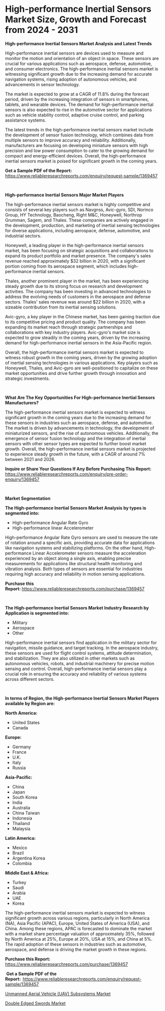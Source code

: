 <p><h1>High-performance Inertial Sensors Market Size, Growth and Forecast from 2024 - 2031</h1></p><p><strong>High-performance Inertial Sensors Market Analysis and Latest Trends</strong></p>
<p><p>High-performance inertial sensors are devices used to measure and monitor the motion and orientation of an object in space. These sensors are crucial for various applications such as aerospace, defense, automotive, and consumer electronics. The high-performance inertial sensors market is witnessing significant growth due to the increasing demand for accurate navigation systems, rising adoption of autonomous vehicles, and advancements in sensor technology.</p><p>The market is expected to grow at a CAGR of 11.8% during the forecast period, driven by the increasing integration of sensors in smartphones, tablets, and wearable devices. The demand for high-performance inertial sensors is also expected to rise in the automotive sector for applications such as vehicle stability control, adaptive cruise control, and parking assistance systems.</p><p>The latest trends in the high-performance inertial sensors market include the development of sensor fusion technology, which combines data from multiple sensors to improve accuracy and reliability. Additionally, manufacturers are focusing on developing miniature sensors with high precision and low power consumption to cater to the growing demand for compact and energy-efficient devices. Overall, the high-performance inertial sensors market is poised for significant growth in the coming years.</p></p>
<p><strong>Get a Sample PDF of the Report:&nbsp;</strong> <a href="https://www.reliableresearchreports.com/enquiry/request-sample/1369457">https://www.reliableresearchreports.com/enquiry/request-sample/1369457</a></p>
<p>&nbsp;</p>
<p><strong>High-performance Inertial Sensors Major Market Players</strong></p>
<p><p>The high-performance inertial sensors market is highly competitive and consists of several key players such as Navgnss, Avic-gyro, SDI, Norinco Group, HY Technology, Baocheng, Right M&C, Honeywell, Northrop Grumman, Sagem, and Thales. These companies are actively engaged in the development, production, and marketing of inertial sensing technologies for diverse applications, including aerospace, defense, automotive, and industrial sectors.</p><p>Honeywell, a leading player in the high-performance inertial sensors market, has been focusing on strategic acquisitions and collaborations to expand its product portfolio and market presence. The company's sales revenue reached approximately $32 billion in 2020, with a significant portion coming from its aerospace segment, which includes high-performance inertial sensors.</p><p>Thales, another prominent player in the market, has been experiencing steady growth due to its strong focus on research and development activities. The company has been investing in advanced technologies to address the evolving needs of customers in the aerospace and defense sectors. Thales' sales revenue was around $22 billion in 2020, with a sizeable contribution from its inertial sensing solutions.</p><p>Avic-gyro, a key player in the Chinese market, has been gaining traction due to its competitive pricing and product quality. The company has been expanding its market reach through strategic partnerships and collaborations with key industry players. Avic-gyro's market size is expected to grow steadily in the coming years, driven by the increasing demand for high-performance inertial sensors in the Asia-Pacific region.</p><p>Overall, the high-performance inertial sensors market is expected to witness robust growth in the coming years, driven by the growing adoption of inertial sensing technologies in various applications. Key players such as Honeywell, Thales, and Avic-gyro are well-positioned to capitalize on these market opportunities and drive further growth through innovation and strategic investments.</p></p>
<p>&nbsp;</p>
<p><strong>What Are The Key Opportunities For High-performance Inertial Sensors Manufacturers?</strong></p>
<p><p>The high-performance inertial sensors market is expected to witness significant growth in the coming years due to the increasing demand for these sensors in industries such as aerospace, defense, and automotive. The market is driven by advancements in technology, the development of miniaturized sensors, and the rise of autonomous vehicles. Additionally, the emergence of sensor fusion technology and the integration of inertial sensors with other sensor types are expected to further boost market growth. Overall, the high-performance inertial sensors market is projected to experience steady growth in the future, with a CAGR of around 7% between 2021 and 2026.</p></p>
<p><strong>Inquire or Share Your Questions If Any Before Purchasing This Report:</strong> <a href="https://www.reliableresearchreports.com/enquiry/pre-order-enquiry/1369457">https://www.reliableresearchreports.com/enquiry/pre-order-enquiry/1369457</a></p>
<p>&nbsp;</p>
<p><strong>Market Segmentation</strong></p>
<p><strong>The High-performance Inertial Sensors Market Analysis by types is segmented into:</strong></p>
<p><ul><li>High-performance Angular Rate Gyro</li><li>High-performance linear Accelerometer</li></ul></p>
<p><p>High-performance Angular Rate Gyro sensors are used to measure the rate of rotation around a specific axis, providing accurate data for applications like navigation systems and stabilizing platforms. On the other hand, High-performance Linear Accelerometer sensors measure the acceleration experienced by an object along a single axis, enabling precise measurements for applications like structural health monitoring and vibration analysis. Both types of sensors are essential for industries requiring high accuracy and reliability in motion sensing applications.</p></p>
<p><strong>Purchase this Report:&nbsp;</strong><a href="https://www.reliableresearchreports.com/purchase/1369457">https://www.reliableresearchreports.com/purchase/1369457</a></p>
<p>&nbsp;</p>
<p><strong>The High-performance Inertial Sensors Market Industry Research by Application is segmented into:</strong></p>
<p><ul><li>Military</li><li>Aerospace</li><li>Other</li></ul></p>
<p><p>High-performance inertial sensors find application in the military sector for navigation, missile guidance, and target tracking. In the aerospace industry, these sensors are used for flight control systems, attitude determination, and stabilization. They are also utilized in other markets such as autonomous vehicles, robots, and industrial machinery for precise motion sensing and control. Overall, high-performance inertial sensors play a crucial role in ensuring the accuracy and reliability of various systems across different sectors.</p></p>
<p>&nbsp;</p>
<p><strong>In terms of Region, the High-performance Inertial Sensors Market Players available by Region are:</strong></p>
<p>
    <p> <strong> North America: </strong>
        <ul>
            <li>United States</li>
            <li>Canada</li>
        </ul>
        </p> 
    <p> <strong> Europe: </strong>
        <ul>
            <li>Germany</li>
            <li>France</li>
            <li>U.K.</li>
            <li>Italy</li>
            <li>Russia</li>
        </ul>
        </p> 
    <p> <strong> Asia-Pacific: </strong>
        <ul>
            <li>China</li>
            <li>Japan</li>
            <li>South Korea</li>
            <li>India</li>
            <li>Australia</li>
            <li>China Taiwan</li>
            <li>Indonesia</li>
            <li>Thailand</li>
            <li>Malaysia</li>
        </ul>
        </p> 
    <p> <strong> Latin America: </strong>
        <ul>
            <li>Mexico</li>
            <li>Brazil</li>
            <li>Argentina Korea</li>
            <li>Colombia</li>
        </ul>
        </p> 
    <p> <strong> Middle East & Africa: </strong>
        <ul>
            <li>Turkey</li>
            <li>Saudi</li>
            <li>Arabia</li>
            <li>UAE</li>
            <li>Korea</li>
        </ul>
    </p>
    </p>
<p><p>The high-performance inertial sensors market is expected to witness significant growth across various regions, particularly in North America (NA), Asia Pacific (APAC), Europe, United States of America (USA), and China. Among these regions, APAC is forecasted to dominate the market with a market share percentage valuation of approximately 35%, followed by North America at 25%, Europe at 20%, USA at 15%, and China at 5%. The rapid adoption of these sensors in industries such as automotive, aerospace, and defense is driving the market growth in these regions.</p></p>
<p><strong>Purchase this Report: </strong><a href="https://www.reliableresearchreports.com/purchase/1369457">https://www.reliableresearchreports.com/purchase/1369457</a></p>
<p>&nbsp;<strong>Get a Sample PDF of the Report:&nbsp;&nbsp;</strong><a href="https://www.reliableresearchreports.com/enquiry/request-sample/1369457">https://www.reliableresearchreports.com/enquiry/request-sample/1369457</a></p>
<p><strong></strong></p>
<p><p><a href="https://github.com/santosh758595/Market-Research-Report-List-3/blob/main/unmanned-aerial-vehicle-uav-subsystems-market.md">Unmanned Aerial Vehicle (UAV) Subsystems Market</a></p><p><a href="https://github.com/rahu1502/Market-Research-Report-List-2/blob/main/double-edged-swords-market.md">Double Edged Swords Market</a></p></p>